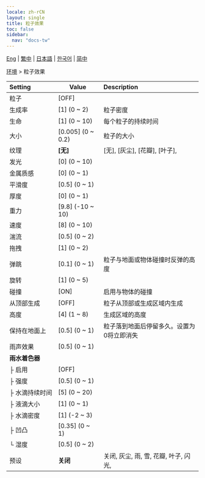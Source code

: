 ```yaml
---
locale: zh-rCN
layout: single
title: 粒子效果
toc: false
sidebar:
  nav: "docs-tw"
---
```

[Eng](/dancexr/menu/2025.4/scene/particles) | [繁中](/tw/dancexr/menu/2025.4/scene/particles) | [日本語](/jp/dancexr/menu/2025.4/scene/particles) | [한국어](/kr/dancexr/menu/2025.4/scene/particles) | [简中](/zh/dancexr/menu/2025.4/scene/particles)

[环境](../menu#环境) > 粒子效果



| Setting | Value | Description |
| :--- | --- | :--- |
|<nobr>粒子</nobr>| [OFF] | 
|<nobr>生成率</nobr>| [1] (0 ~ 2) | 粒子密度
|<nobr>生命</nobr>| [1] (0 ~ 10) | 每个粒子的持续时间
|<nobr>大小</nobr>| [0.005] (0 ~ 0.2) | 粒子的大小
|<nobr>纹理</nobr>| **[无]** | [无], [灰尘], [花瓣], [叶子],  |
|<nobr>发光</nobr>| [0] (0 ~ 10) | 
|<nobr>金属质感</nobr>| [0] (0 ~ 1) | 
|<nobr>平滑度</nobr>| [0.5] (0 ~ 1) | 
|<nobr>厚度</nobr>| [0] (0 ~ 1) | 
|<nobr>重力</nobr>| [9.8] (-10 ~ 10) | 
|<nobr>速度</nobr>| [8] (0 ~ 10) | 
|<nobr>湍流</nobr>| [0.5] (0 ~ 2) | 
|<nobr>拖拽</nobr>| [1] (0 ~ 2) | 
|<nobr>弹跳</nobr>| [0.1] (0 ~ 1) | 粒子与地面或物体碰撞时反弹的高度
|<nobr>旋转</nobr>| [1] (0 ~ 5) | 
|<nobr>碰撞</nobr>| [ON] | 启用与物体的碰撞
|<nobr>从顶部生成</nobr>| [OFF] | 粒子从顶部或生成区域内生成
|<nobr>高度</nobr>| [4] (1 ~ 8) | 生成区域的高度
|<nobr>保持在地面上</nobr>| [0.5] (0 ~ 1) | 粒子落到地面后停留多久。设置为0将立即消失
|<nobr>雨声效果</nobr>| [0.5] (0 ~ 1) | 
|<nobr><b>雨水着色器</b></nobr>| | 
|<nobr>├&nbsp;启用</nobr>| [OFF] | 
|<nobr>├&nbsp;强度</nobr>| [0.5] (0 ~ 1) | 
|<nobr>├&nbsp;水滴持续时间</nobr>| [5] (0 ~ 20) | 
|<nobr>├&nbsp;液滴大小</nobr>| [1] (0 ~ 1) | 
|<nobr>├&nbsp;水滴密度</nobr>| [1] (-2 ~ 3) | 
|<nobr>├&nbsp;凹凸</nobr>| [0.35] (0 ~ 1) | 
|<nobr>└&nbsp;湿度</nobr>| [0.5] (0 ~ 2) | 
|<nobr>预设</nobr>| **关闭** | 关闭, 灰尘, 雨, 雪, 花瓣, 叶子, 闪光,  |
